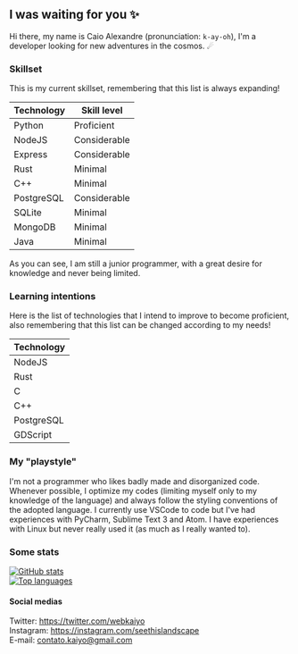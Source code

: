 ## I was waiting for you ✨
Hi there, my name is Caio Alexandre (pronunciation: `k-ay-oh`), I'm a developer looking for new adventures in the cosmos. ☄

### Skillset
This is my current skillset, remembering that this list is always expanding!

| Technology | Skill level  |
| ---------- | -----------  |
|   Python   |  Proficient  |
|   NodeJS   | Considerable |
|   Express  | Considerable |
|    Rust    |   Minimal    |
|    C++     |   Minimal    |
| PostgreSQL | Considerable |
|   SQLite   |   Minimal    |
|   MongoDB  |   Minimal    |
|    Java    |   Minimal    |

As you can see, I am still a junior programmer, with a great desire for knowledge and never being limited.

### Learning intentions
Here is the list of technologies that I intend to improve to become proficient, also remembering that this list can be changed according to my needs!

| Technology |
| ---------- |
|   NodeJS   |
|    Rust    |
|     C      |
|    C++     |
| PostgreSQL |
|  GDScript  |

### My "playstyle"
I'm not a programmer who likes badly made and disorganized code. Whenever possible, I optimize my codes (limiting myself only to my knowledge of the language) and always follow the styling conventions of the adopted language. I currently use VSCode to code but I've had experiences with PyCharm, Sublime Text 3 and Atom. I have experiences with Linux but never really used it (as much as I really wanted to).

### Some stats
[![GitHub stats](https://github-readme-stats.vercel.app/api?username=webkaiyo&theme=dracula&show_icons=true)](https://github.com/webkaiyo)<br>
[![Top languages](https://github-readme-stats.vercel.app/api/top-langs/?username=webkaiyo&theme=onedark)](https://github.com/webkaiyo)<br>

#### Social medias
Twitter: https://twitter.com/webkaiyo<br>
Instagram: https://instagram.com/seethislandscape<br>
E-mail: contato.kaiyo@gmail.com

